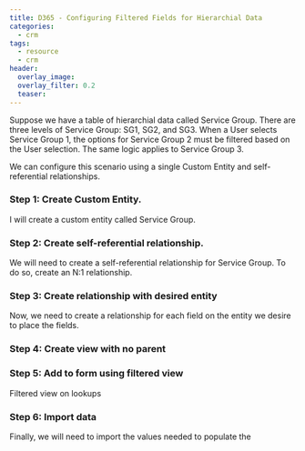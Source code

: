 ```yaml
---
title: D365 - Configuring Filtered Fields for Hierarchial Data
categories:
  - crm
tags:
  - resource
  - crm
header:
  overlay_image: 
  overlay_filter: 0.2
  teaser: 
---
```


Suppose we have a table of hierarchial data called Service Group. There are three levels of Service Group: SG1, SG2, and SG3. When a User selects Service Group 1, the options for Service Group 2 must be filtered based on the User selection. The same logic applies to Service Group 3.

We can configure this scenario using a single Custom Entity and self-referential relationships. 

<DIAGRAM>


### Step 1: Create Custom Entity.

I will create a custom entity called Service Group.

<SREENSHOT>

### Step 2: Create self-referential relationship.

We will need to create a self-referential relationship for Service Group. To do so, create an N:1 relationship.

<SCREENSHOT>

### Step 3: Create relationship with desired entity

Now, we need to create a relationship for each field on the entity we desire to place the fields.

<SCREENSHOT>

### Step 4: Create view with no parent



<SCREENSHOT>

### Step 5: Add to form using filtered view

Filtered view on lookups


<SCREENSHOT>

### Step 6: Import data

Finally, we will need to import the values needed to populate the 

<SCREENSHOT>

